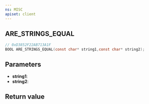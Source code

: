 ```yaml
---
ns: MISC
apiset: client
---
```

## ARE_STRINGS_EQUAL

```c
// 0xD3852F22AB713A1F
BOOL ARE_STRINGS_EQUAL(const char* string1,const char* string2);
```


## Parameters
* **string1**:
* **string2**:

## Return value